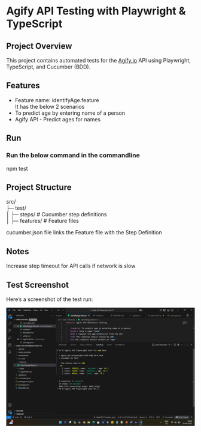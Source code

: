 # Agify API Testing with Playwright & TypeScript

## Project Overview
This project contains automated tests for the [Agify.io](https://agify.io) API using Playwright, TypeScript, and Cucumber (BDD).

## Features
- Feature name: identifyAge.feature <br>
It has the below 2 scenarios <br>
- To predict age by entering name of a person
- Agify API - Predict ages for names

## Run
### Run the below command in the commandline
npm test

## Project Structure
src/ <br>
 ├─ test/<br>
 │   ├─ steps/        # Cucumber step definitions <br>
 │   ├─ features/     # Feature files <br>

cucumber.json file links the Feature file with the Step Definition  

## Notes

Increase step timeout for API calls if network is slow

## Test Screenshot

Here’s a screenshot of the test run:

![Agify API Test Screenshot](screenshots/Agify-Test.png)
